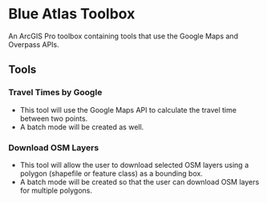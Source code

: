 # Blue Atlas Toolbox
An ArcGIS Pro toolbox containing tools that use the Google Maps and Overpass APIs.

## Tools
### Travel Times by Google
- This tool will use the Google Maps API to calculate the travel time between two points.
- A batch mode will be created as well.

### Download OSM Layers
- This tool will allow the user to download selected OSM layers using a polygon (shapefile or feature class) as a bounding box.
- A batch mode will be created so that the user can download OSM layers for multiple polygons.
